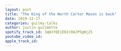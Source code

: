 ```yaml
---
layout: post
title: "The King of the North Carter Mason is back"
date: 2019-12-17
categories: guilmy-talks
author: justin-guilmette
spotify_track_id: 3qWJYQEiE02c0AJP5gWj25
youtube_video_id: 
apple_track_id: 
---
```

